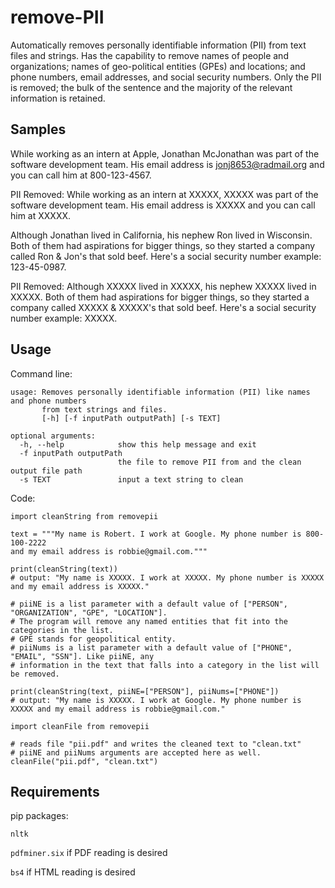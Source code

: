 # remove-PII

Automatically removes personally identifiable information (PII) from text files and strings. Has the capability to remove names of people and organizations; names of geo-political entities (GPEs) and locations; and phone numbers, email addresses, and social security numbers. Only the PII is removed; the bulk of the sentence and the majority of the relevant information is retained.

## Samples

While working as an intern at Apple, Jonathan McJonathan was part of the software development team. His email address is jonj8653@radmail.org and you can call him at 800-123-4567.

PII Removed: While working as an intern at XXXXX, XXXXX was part of the software development team. His email address is XXXXX and you can call him at XXXXX.

Although Jonathan lived in California, his nephew Ron lived in Wisconsin. Both of them had aspirations for bigger things, so they started a company called Ron & Jon's that sold beef. Here's a social security number example: 123-45-0987.

PII Removed: Although XXXXX lived in XXXXX, his nephew XXXXX lived in XXXXX. Both of them had aspirations for bigger things, so they started a company called XXXXX & XXXXX's that sold beef. Here's a social security number example: XXXXX.

## Usage
Command line:
```
usage: Removes personally identifiable information (PII) like names and phone numbers 
       from text strings and files.
       [-h] [-f inputPath outputPath] [-s TEXT]

optional arguments:
  -h, --help            show this help message and exit
  -f inputPath outputPath
                        the file to remove PII from and the clean output file path
  -s TEXT               input a text string to clean
```
Code:
```
import cleanString from removepii

text = """My name is Robert. I work at Google. My phone number is 800-100-2222
and my email address is robbie@gmail.com."""

print(cleanString(text)) 
# output: "My name is XXXXX. I work at XXXXX. My phone number is XXXXX and my email address is XXXXX."

# piiNE is a list parameter with a default value of ["PERSON", "ORGANIZATION", "GPE", "LOCATION"]. 
# The program will remove any named entities that fit into the categories in the list.
# GPE stands for geopolitical entity.
# piiNums is a list parameter with a default value of ["PHONE", "EMAIL", "SSN"]. Like piiNE, any 
# information in the text that falls into a category in the list will be removed.

print(cleanString(text, piiNE=["PERSON"], piiNums=["PHONE"]) 
# output: "My name is XXXXX. I work at Google. My phone number is XXXXX and my email address is robbie@gmail.com."

import cleanFile from removepii

# reads file "pii.pdf" and writes the cleaned text to "clean.txt"
# piiNE and piiNums arguments are accepted here as well.
cleanFile("pii.pdf", "clean.txt")
```

## Requirements

pip packages:

`nltk`

`pdfminer.six` if PDF reading is desired

`bs4` if HTML reading is desired
